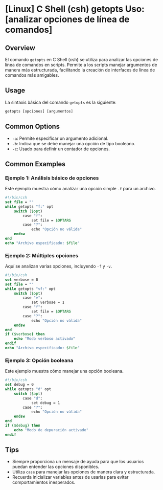 # [Linux] C Shell (csh) getopts Uso: [analizar opciones de línea de comandos]

## Overview
El comando `getopts` en C Shell (csh) se utiliza para analizar las opciones de línea de comandos en scripts. Permite a los scripts manejar argumentos de manera más estructurada, facilitando la creación de interfaces de línea de comandos más amigables.

## Usage
La sintaxis básica del comando `getopts` es la siguiente:

```csh
getopts [opciones] [argumentos]
```

## Common Options
- `-a`: Permite especificar un argumento adicional.
- `-b`: Indica que se debe manejar una opción de tipo booleano.
- `-c`: Usado para definir un contador de opciones.

## Common Examples

### Ejemplo 1: Análisis básico de opciones
Este ejemplo muestra cómo analizar una opción simple `-f` para un archivo.

```csh
#!/bin/csh
set file = ""
while getopts "f:" opt
    switch ($opt)
        case "f":
            set file = $OPTARG
        case "?":
            echo "Opción no válida"
    endsw
end
echo "Archivo especificado: $file"
```

### Ejemplo 2: Múltiples opciones
Aquí se analizan varias opciones, incluyendo `-f` y `-v`.

```csh
#!/bin/csh
set verbose = 0
set file = ""
while getopts "vf:" opt
    switch ($opt)
        case "v":
            set verbose = 1
        case "f":
            set file = $OPTARG
        case "?":
            echo "Opción no válida"
    endsw
end
if ($verbose) then
    echo "Modo verboso activado"
endif
echo "Archivo especificado: $file"
```

### Ejemplo 3: Opción booleana
Este ejemplo muestra cómo manejar una opción booleana.

```csh
#!/bin/csh
set debug = 0
while getopts "d" opt
    switch ($opt)
        case "d":
            set debug = 1
        case "?":
            echo "Opción no válida"
    endsw
end
if ($debug) then
    echo "Modo de depuración activado"
endif
```

## Tips
- Siempre proporciona un mensaje de ayuda para que los usuarios puedan entender las opciones disponibles.
- Utiliza `case` para manejar las opciones de manera clara y estructurada.
- Recuerda inicializar variables antes de usarlas para evitar comportamientos inesperados.